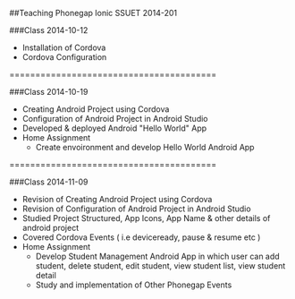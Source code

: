 ##Teaching Phonegap Ionic SSUET 2014-201

###Class 2014-10-12

* Installation of Cordova
* Cordova Configuration 

========================================

###Class 2014-10-19

* Creating Android Project using Cordova
* Configuration of Android Project in Android Studio
* Developed & deployed Android "Hello World" App
* Home Assignment
  - Create envoironment and develop Hello World Android App

========================================

###Class 2014-11-09

* Revision of Creating Android Project using Cordova
* Revision of Configuration of Android Project in Android Studio
* Studied Project Structured, App Icons, App Name & other details of android project
* Covered Cordova Events ( i.e deviceready, pause & resume etc )
* Home Assignment
  - Develop Student Management Android App in which user can add student, delete student, edit student, view student list, view student detail
  - Study and implementation of Other Phonegap Events
